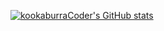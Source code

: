 [![kookaburraCoder's GitHub stats](https://github-readme-stats.vercel.app/api?username=KookaburraCoder&theme=tokyonight&show_icons=true)](https://github.com/anuraghazra/github-readme-stats)
